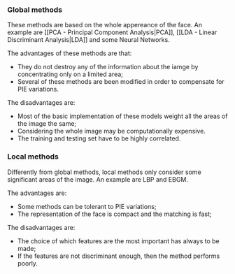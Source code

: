 ### Global methods

These methods are based on the whole appereance of the face. An example are [[PCA - Principal Component Analysis|PCA]], [[LDA - Linear Discriminant Analysis|LDA]] and some Neural Networks.

The advantages of these methods are that:

- They do not destroy any of the information about the iamge by concentrating only on a limited area;
- Several of these methods are been modified in order to compensate for PIE variations.

The disadvantages are:

- Most of the basic implementation of these models weight all the areas of the image the same;
- Considering the whole image may be computationally expensive.
- The training and testing set have to be highly correlated.

### Local methods

Differently from global methods, local methods only consider some significant areas of the image. An example are LBP and EBGM.

The advantages are:

- Some methods can be tolerant to PIE variations;
- The representation of the face is compact and the matching is fast;

The disadvantages are:

- The choice of which features are the most important has always to be made;
- If the features are not discriminant enough, then the method performs poorly.
